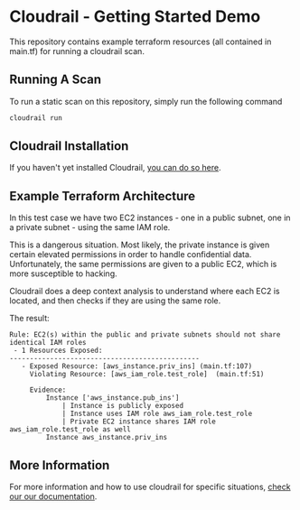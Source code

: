# Cloudrail - Getting Started Demo
This repository contains example terraform resources (all contained in main.tf) for running a cloudrail scan.

## Running A Scan
To run a static scan on this repository, simply run the following command

```bash
cloudrail run
```

## Cloudrail Installation
If you haven't yet installed Cloudrail, [you can do so here](https://cloudrail.app/start/).


## Example Terraform Architecture
In this test case we have two EC2 instances - one in a public subnet, one in a private subnet - using the same IAM role.

This is a dangerous situation. Most likely, the private instance is given certain elevated permissions in order to
handle confidential data. Unfortunately, the same permissions are given to a public EC2, which is more susceptible to hacking.

Cloudrail does a deep context analysis to understand where each EC2 is located, and then checks if they are using the same role.

The result:

```
Rule: EC2(s) within the public and private subnets should not share identical IAM roles
 - 1 Resources Exposed:
-----------------------------------------------
   - Exposed Resource: [aws_instance.priv_ins] (main.tf:107)
     Violating Resource: [aws_iam_role.test_role]  (main.tf:51)

     Evidence:
         Instance ['aws_instance.pub_ins']
             | Instance is publicly exposed
             | Instance uses IAM role aws_iam_role.test_role
             | Private EC2 instance shares IAM role aws_iam_role.test_role as well
         Instance aws_instance.priv_ins
```

## More Information
For more information and how to use cloudrail for specific situations, [check our our documentation](https://docs.cloudrail.app).
